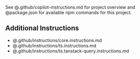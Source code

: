 See @.github/copilot-instructions.md for project overview and @package.json for available npm commands for this project.

## Additional Instructions

- @.github/instructions/core.instructions.md
- @.github/instructions/ts.instructions.md
- @.github/instructions/ts.tanstack-query.instructions.md
